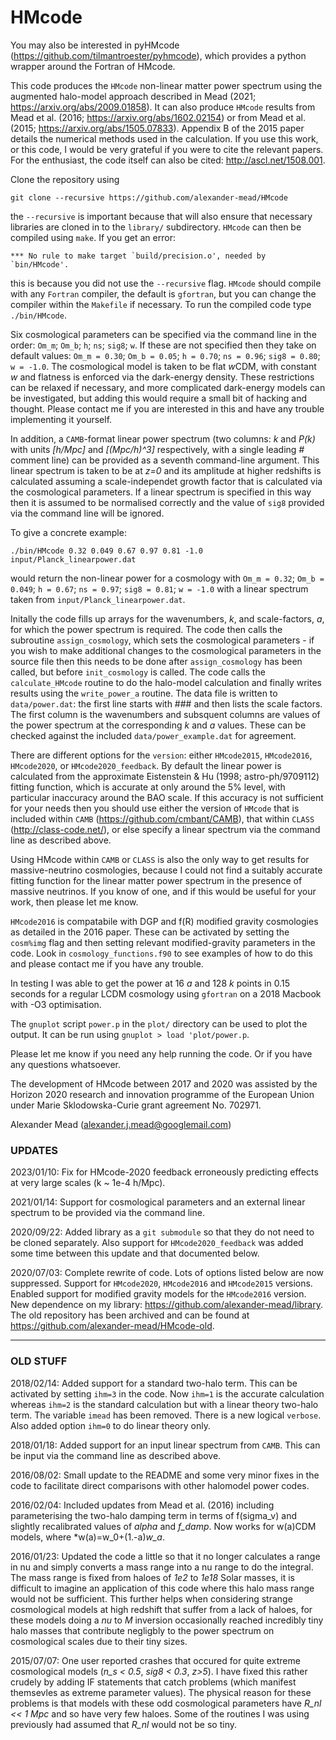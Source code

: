 # HMcode

You may also be interested in pyHMcode (https://github.com/tilmantroester/pyhmcode), which provides a python wrapper around the Fortran of HMcode.

This code produces the `HMcode` non-linear matter power spectrum using the augmented halo-model approach described in Mead (2021; https://arxiv.org/abs/2009.01858). It can also produce `HMcode` results from Mead et al. (2016; https://arxiv.org/abs/1602.02154) or from Mead et al. (2015; https://arxiv.org/abs/1505.07833). Appendix B of the 2015 paper details the numerical methods used in the calculation. If you use this work, or this code, I would be very grateful if you were to cite the relevant papers. For the enthusiast, the code itself can also be cited: http://ascl.net/1508.001.

Clone the repository using
```
git clone --recursive https://github.com/alexander-mead/HMcode
```
the `--recursive` is important because that will also ensure that necessary libraries are cloned in to the `library/` subdirectory. `HMcode` can then be compiled using `make`. If you get an error: 
```
*** No rule to make target `build/precision.o', needed by `bin/HMcode'.
```
this is because you did not use the `--recursive` flag. `HMcode` should compile with any `Fortran` compiler, the default is `gfortran`, but you can change the compiler within the `Makefile` if necessary. To run the compiled code type `./bin/HMcode`.

Six cosmological parameters can be specified via the command line in the order: `Om_m`; `Om_b`; `h`; `ns`; `sig8`; `w`. If these are not specified then they take on default values: `Om_m = 0.30`; `Om_b = 0.05`; `h = 0.70`; `ns = 0.96`; `sig8 = 0.80`; `w = -1.0`. The cosmological model is taken to be flat *w*CDM, with constant *w* and flatness is enforced via the dark-energy density. These restrictions can be relaxed if necessary, and more complicated dark-energy models can be investigated, but adding this would require a small bit of hacking and thought. Please contact me if you are interested in this and have any trouble implementing it yourself. 

In addition, a  `CAMB`-format linear power spectrum (two columns: *k* and *P(k)* with units *[h/Mpc]* and *[(Mpc/h)^3]* respectively, with a single leading *#* comment line) can be provided as a seventh command-line argument. This linear spectrum is taken to be at *z=0* and its amplitude at higher redshifts is calculated assuming a scale-independet growth factor that is calculated via the cosmological parameters. If a linear spectrum is specified in this way then it is assumed to be normalised correctly and the value of `sig8` provided via the command line will be ignored.

To give a concrete example:
```
./bin/HMcode 0.32 0.049 0.67 0.97 0.81 -1.0 input/Planck_linearpower.dat
```
would return the non-linear power for a  cosmology with `Om_m = 0.32`; `Om_b = 0.049`; `h = 0.67`; `ns = 0.97`; `sig8 = 0.81`; `w = -1.0` with a linear spectrum taken from `input/Planck_linearpower.dat`.

Initally the code fills up arrays for the wavenumbers, *k*, and scale-factors, *a*, for which the power spectrum is required. The code then calls the subroutine `assign_cosmology`, which sets the cosmological parameters - if you wish to make additional changes to the cosmological parameters in the source file then this needs to be done after `assign_cosmology` has been called, but before `init_cosmology` is called. The code calls the `calculate_HMcode` routine to do the halo-model calculation and finally writes results using the `write_power_a` routine. The data file is written to `data/power.dat`: the first line starts with ### and then lists the scale factors. The first column is the wavenumbers and subsquent columns are values of the power spectrum at the corresponding *k* and *a* values. These can be checked against the included `data/power_example.dat` for agreement.

There are different options for the `version`: either `HMcode2015`, `HMcode2016`, `HMcode2020`, or `HMcode2020_feedback`. By default the linear power is calculated from the approximate Eistenstein & Hu (1998; astro-ph/9709112) fitting function, which is accurate at only around the 5% level, with particular inaccuracy around the BAO scale. If this accuracy is not sufficient for your needs then you should use either the version of `HMcode` that is included within `CAMB` (https://github.com/cmbant/CAMB), that within `CLASS` (http://class-code.net/), or else specify a linear spectrum via the command line as described above. 

Using HMcode within `CAMB` or `CLASS` is also the only way to get results for massive-neutrino cosmologies, because I could not find a suitably accurate fitting function for the linear matter power spectrum in the presence of massive neutrinos. If you know of one, and if this would be useful for your work, then please let me know.

`HMcode2016` is compatabile with DGP and f(R) modified gravity cosmologies as detailed in the 2016 paper. These can be activated by setting the `cosm%img` flag and then setting relevant modified-gravity parameters in the code. Look in `cosmology_functions.f90` to see examples of how to do this and please contact me if you have any trouble.

In testing I was able to get the power at 16 *a* and 128 *k* points in 0.15 seconds for a regular LCDM cosmology using `gfortran` on a 2018 Macbook with -O3 optimisation. 

The `gnuplot` script `power.p` in the `plot/` directory can be used to plot the output. It can be run using `gnuplot > load 'plot/power.p`.

Please let me know if you need any help running the code. Or if you have any questions whatsoever.

The development of HMcode between 2017 and 2020 was assisted by the Horizon 2020 research and innovation programme of the European Union under Marie Sklodowska-Curie grant agreement No. 702971.

Alexander Mead
(alexander.j.mead@googlemail.com)

### UPDATES

2023/01/10:
Fix for HMcode-2020 feedback erroneously predicting effects at very large scales (k ~ 1e-4 h/Mpc).

2021/01/14:
Support for cosmological parameters and an external linear spectrum to be provided via the command line.

2020/09/22:
Added library as a `git submodule` so that they do not need to be cloned separately. Also support for `HMcode2020_feedback` was added some time between this update and that documented below.

2020/07/03:
Complete rewrite of code. Lots of options listed below are now suppressed. Support for `HMcode2020`, `HMcode2016` and `HMcode2015` versions. Enabled support for modified gravity models for the `HMcode2016` version. New dependence on my library: https://github.com/alexander-mead/library. The old repository has been archived and can be found at https://github.com/alexander-mead/HMcode-old.

----

### OLD STUFF

2018/02/14:
Added support for a standard two-halo term. This can be activated by setting `ihm=3` in the code. Now `ihm=1` is the accurate calculation whereas `ihm=2` is the standard calculation but with a linear theory two-halo term. The variable `imead` has been removed. There is a new logical `verbose`. Also added option `ihm=0` to do linear theory only.

2018/01/18:
Added support for an input linear spectrum from `CAMB`. This can be input via the command line as described above.

2016/08/02:
Small update to the README and some very minor fixes in the code to facilitate direct comparisons with other halomodel power codes.

2016/02/04:
Included updates from Mead et al. (2016) including parameterising the two-halo damping term in terms of f(sigma_v) and slightly recalibrated values of *alpha* and *f_damp*. Now works for w(a)CDM models, where *w(a)=w_0+(1.-a)*w_a*.

2016/01/23:
Updated the code a little so that it no longer calculates a range in nu and simply converts a mass range into a nu range to do the integral. The mass range is fixed from haloes of *1e2* to *1e18* Solar masses, it is difficult to imagine an application of this code where this halo mass range would not be sufficient. This further helps when considering strange cosmological models at high redshift that suffer from a lack of haloes, for these models doing a *nu* to *M* inversion occasionally reached incredibly tiny halo masses that contribute negligbly to the power spectrum on cosmological scales due to their tiny sizes.

2015/07/07:
One user reported crashes that occured for quite extreme cosmological models (*n_s < 0.5*, *sig8 < 0.3*, *z>5*). I have fixed this rather crudely by adding IF statements that catch problems (which manifest themsevles as extreme parameter values). The physical reason for these problems is that models with these odd cosmological parameters have *R_nl << 1 Mpc* and so have very few haloes. Some of the routines I was using previously had assumed that *R_nl* would not be so tiny.
